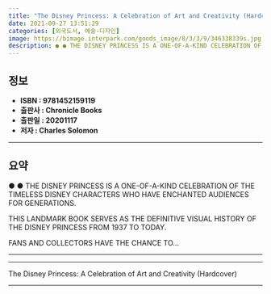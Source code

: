 ```yaml
---
title: "The Disney Princess: A Celebration of Art and Creativity (Hardcover)"
date: 2021-09-27 13:51:29
categories: [외국도서, 예술-디자인]
image: https://bimage.interpark.com/goods_image/8/3/3/9/346338339s.jpg
description: ● ● THE DISNEY PRINCESS IS A ONE-OF-A-KIND CELEBRATION OF THE TIMELESS DISNEY CHARACTERS WHO HAVE ENCHANTED AUDIENCES FOR GENERATIONS. THIS LANDMARK BOOK SER
---
```


## **정보**

- **ISBN : 9781452159119**
- **출판사 : Chronicle Books**
- **출판일 : 20201117**
- **저자 : Charles Solomon**

------



## **요약**

●  ●  THE DISNEY PRINCESS IS A ONE-OF-A-KIND CELEBRATION OF THE TIMELESS DISNEY CHARACTERS WHO HAVE ENCHANTED AUDIENCES FOR GENERATIONS.

THIS LANDMARK BOOK SERVES AS THE DEFINITIVE VISUAL HISTORY OF THE DISNEY PRINCESS FROM 1937 TO TODAY.

FANS AND COLLECTORS HAVE THE CHANCE TO... 

------



------


The Disney Princess: A Celebration of Art and Creativity (Hardcover) 

------


